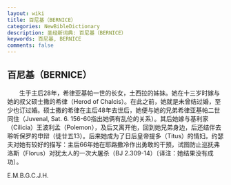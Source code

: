 ```yaml
---
layout: wiki
title: 百尼基（BERNICE）
categories: NewBibleDictionary
description: 圣经新词典: 百尼基（BERNICE）
keywords: 百尼基, BERNICE
comments: false
---
```


## 百尼基（BERNICE）

　　生于主后28年，希律亚基帕一世的长女，土西拉的姊妹。她在十三岁时嫁与她的叔父硕士撒的希律（Herod of Chalcis）。在此之前，她就是未曾结过婚，至少也订过婚。硕士撒的希律在主后48年去世后，她便与她的兄弟希律亚基帕二世同住（Juvenal, Sat. 6. 156-60指出她俩有乱伦的关系）。其后她嫁与基利家（Cilicia）王波利孟（Polemon），及后又离开他，回到她兄弟身边，后还结伴去聆听保罗的申辩（徒廿五13）。后来她成为了日后皇帝提多（Titus）的情妇。约瑟夫对她有较好的描写：主后66年她在耶路撒冷作出勇敢的干预，试图防止巡抚弗洛斯（Florus）对犹太人的一次大屠杀（BJ 2.309-14）〔译注：她结果没有成功〕。

E.M.B.G.C.J.H.







